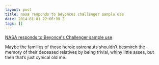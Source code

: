 ```yaml
---
layout: post
title: nasa responds to beyonces challenger sample use
date: 2014-01-01 22:06:00 Z
tags: []
---
```

[NASA responds to Beyonce's Challenger sample use](http://news.yahoo.com/nasa-responds-beyonce-39-challenger-sample-233013835.html)

Maybe the families of those heroic astronauts shouldn’t besmirch the memory of their deceased relatives by being trivial, whiny little asses, but then that’s just cynical old me.
